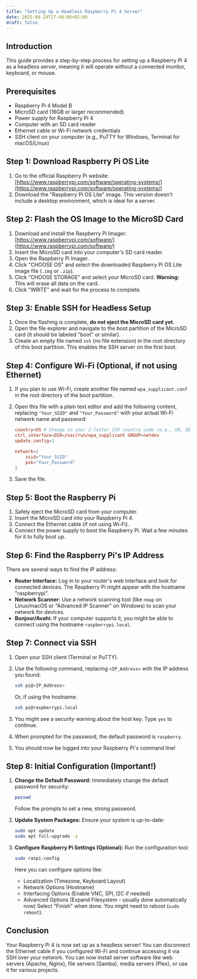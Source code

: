 ```yaml
---
title: "Setting Up a Headless Raspberry Pi 4 Server"
date: 2025-04-29T17:48:00+02:00
draft: false
---
```


## Introduction

This guide provides a step-by-step process for setting up a Raspberry Pi 4 as a headless server, meaning it will operate without a connected monitor, keyboard, or mouse.

## Prerequisites

* Raspberry Pi 4 Model B
* MicroSD card (16GB or larger recommended)
* Power supply for Raspberry Pi 4
* Computer with an SD card reader
* Ethernet cable or Wi-Fi network credentials
* SSH client on your computer (e.g., PuTTY for Windows, Terminal for macOS/Linux)

## Step 1: Download Raspberry Pi OS Lite

1. Go to the official Raspberry Pi website: [https://www.raspberrypi.com/software/operating-systems/](https://www.raspberrypi.com/software/operating-systems/)
2. Download the "Raspberry Pi OS Lite" image. This version doesn't include a desktop environment, which is ideal for a server.

## Step 2: Flash the OS Image to the MicroSD Card

1. Download and install the Raspberry Pi Imager: [https://www.raspberrypi.com/software/](https://www.raspberrypi.com/software/)
2. Insert the MicroSD card into your computer's SD card reader.
3. Open the Raspberry Pi Imager.
4. Click "CHOOSE OS" and select the downloaded Raspberry Pi OS Lite image file (`.img` or `.zip`).
5. Click "CHOOSE STORAGE" and select your MicroSD card. **Warning:** This will erase all data on the card.
6. Click "WRITE" and wait for the process to complete.

## Step 3: Enable SSH for Headless Setup

1. Once the flashing is complete, **do not eject the MicroSD card yet**.
2. Open the file explorer and navigate to the boot partition of the MicroSD card (it should be labeled "boot" or similar).
3. Create an empty file named `ssh` (no file extension) in the root directory of this boot partition. This enables the SSH server on the first boot.

## Step 4: Configure Wi-Fi (Optional, if not using Ethernet)

1. If you plan to use Wi-Fi, create another file named `wpa_supplicant.conf` in the root directory of the boot partition.
2. Open this file with a plain text editor and add the following content, replacing `"Your_SSID"` and `"Your_Password"` with your actual Wi-Fi network name and password:

    ```conf
    country=US # Change to your 2-letter ISO country code (e.g., GB, DE, FR)
    ctrl_interface=DIR=/var/run/wpa_supplicant GROUP=netdev
    update_config=1

    network={
        ssid="Your_SSID"
        psk="Your_Password"
    }
    ```

3. Save the file.

## Step 5: Boot the Raspberry Pi

1. Safely eject the MicroSD card from your computer.
2. Insert the MicroSD card into your Raspberry Pi 4.
3. Connect the Ethernet cable (if not using Wi-Fi).
4. Connect the power supply to boot the Raspberry Pi. Wait a few minutes for it to fully boot up.

## Step 6: Find the Raspberry Pi's IP Address

There are several ways to find the IP address:

* **Router Interface:** Log in to your router's web interface and look for connected devices. The Raspberry Pi might appear with the hostname "raspberrypi".
* **Network Scanner:** Use a network scanning tool (like `nmap` on Linux/macOS or "Advanced IP Scanner" on Windows) to scan your network for devices.
* **Bonjour/Avahi:** If your computer supports it, you might be able to connect using the hostname `raspberrypi.local`.

## Step 7: Connect via SSH

1. Open your SSH client (Terminal or PuTTY).
2. Use the following command, replacing `<IP_Address>` with the IP address you found:

    ```bash
    ssh pi@<IP_Address>
    ```

    Or, if using the hostname:

    ```bash
    ssh pi@raspberrypi.local
    ```

3. You might see a security warning about the host key. Type `yes` to continue.
4. When prompted for the password, the default password is `raspberry`.
5. You should now be logged into your Raspberry Pi's command line!

## Step 8: Initial Configuration (Important!)

1. **Change the Default Password:** Immediately change the default password for security:

    ```bash
    passwd
    ```

    Follow the prompts to set a new, strong password.
2. **Update System Packages:** Ensure your system is up-to-date:

    ```bash
    sudo apt update
    sudo apt full-upgrade -y
    ```

3. **Configure Raspberry Pi Settings (Optional):** Run the configuration tool:

    ```bash
    sudo raspi-config
    ```

    Here you can configure options like:
    * Localization (Timezone, Keyboard Layout)
    * Network Options (Hostname)
    * Interfacing Options (Enable VNC, SPI, I2C if needed)
    * Advanced Options (Expand Filesystem - usually done automatically now)
    Select "Finish" when done. You might need to reboot (`sudo reboot`).

## Conclusion

Your Raspberry Pi 4 is now set up as a headless server! You can disconnect the Ethernet cable if you configured Wi-Fi and continue accessing it via SSH over your network. You can now install server software like web servers (Apache, Nginx), file servers (Samba), media servers (Plex), or use it for various projects.
